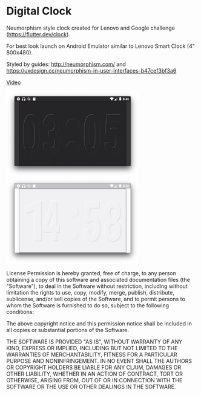# Digital Clock

Neumorphism style clock created for Lenovo and Google challenge (https://flutter.dev/clock).

For best look launch on Android Emulator similar to Lenovo Smart Clock (4" 800x480).

Styled by guides: http://neumorphism.com/ and https://uxdesign.cc/neumorphism-in-user-interfaces-b47cef3bf3a6


[Video](neumorphism_clock_.mp4)

<img src='neumorphism_clock_dark.png' width='350'>

<img src='neumorphism_clock_light.png' width='350'>

License
Permission is hereby granted, free of charge, to any person obtaining a copy of this software and associated documentation files (the "Software"), to deal in the Software without restriction, including without limitation the rights to use, copy, modify, merge, publish, distribute, sublicense, and/or sell copies of the Software, and to permit persons to whom the Software is furnished to do so, subject to the following conditions:

The above copyright notice and this permission notice shall be included in all copies or substantial portions of the Software.

THE SOFTWARE IS PROVIDED "AS IS", WITHOUT WARRANTY OF ANY KIND, EXPRESS OR IMPLIED, INCLUDING BUT NOT LIMITED TO THE WARRANTIES OF MERCHANTABILITY, FITNESS FOR A PARTICULAR PURPOSE AND NONINFRINGEMENT. IN NO EVENT SHALL THE AUTHORS OR COPYRIGHT HOLDERS BE LIABLE FOR ANY CLAIM, DAMAGES OR OTHER LIABILITY, WHETHER IN AN ACTION OF CONTRACT, TORT OR OTHERWISE, ARISING FROM, OUT OF OR IN CONNECTION WITH THE SOFTWARE OR THE USE OR OTHER DEALINGS IN THE SOFTWARE.
